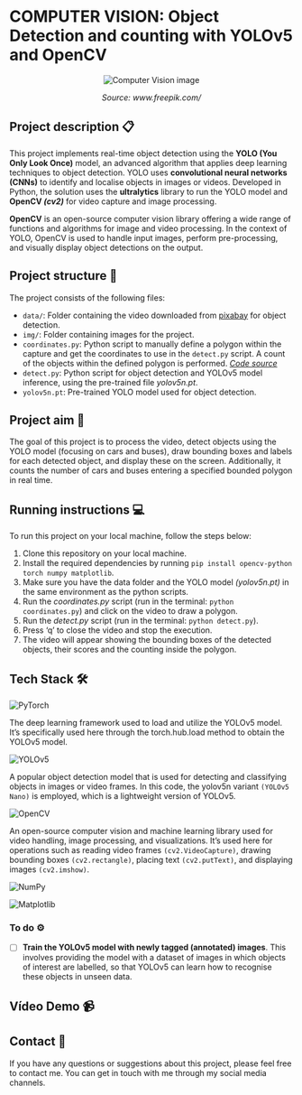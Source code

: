 # COMPUTER VISION: Object Detection and counting with YOLOv5 and OpenCV

<p align="center">
  <img src="img/image.jpg" alt="Computer Vision image">
</p>
<p align="center"><em>Source: www.freepik.com/</em></p>

## Project description 📋

This project implements real-time object detection using the **YOLO (You Only Look Once)** model, an advanced algorithm that applies deep learning techniques to object detection. YOLO uses **convolutional neural networks (CNNs)** to identify and localise objects in images or videos. Developed in Python, the solution uses the **ultralytics** library to run the YOLO model and **OpenCV *(cv2)*** for video capture and image processing.

**OpenCV** is an open-source computer vision library offering a wide range of functions and algorithms for image and video processing. In the context of YOLO, OpenCV is used to handle input images, perform pre-processing, and visually display object detections on the output.

## Project structure 📂

The project consists of the following files:

- ``data/``: Folder containing the video downloaded from [pixabay](https://pixabay.com/) for object detection.
- ``img/``: Folder containing images for the project.
- ``coordinates.py``: Python script to manually define a polygon within the capture and get the coordinates to use in the ``detect.py`` script. A count of the objects within the defined polygon is performed. *[Code source](https://www.youtube.com/watch?v=sy8uRDZw8pk&t=20s)*
- ``detect.py``: Python script for object detection and YOLOv5 model inference, using the pre-trained file *yolov5n.pt*.
- ``yolov5n.pt``: Pre-trained YOLO model used for object detection.

## Project aim 🎯

The goal of this project is to process the video, detect objects using the YOLO model (focusing on cars and buses), draw bounding boxes and labels for each detected object, and display these on the screen. Additionally, it counts the number of cars and buses entering a specified bounded polygon in real time.

## Running instructions 💻

To run this project on your local machine, follow the steps below:

1. Clone this repository on your local machine.
2. Install the required dependencies by running ``pip install opencv-python torch numpy matplotlib``.
3. Make sure you have the data folder and the YOLO model *(yolov5n.pt)* in the same environment as the python scripts. 
4. Run the *coordinates.py* script (run in the terminal: ``python coordinates.py``) and click on the video to draw a polygon.
5. Run the *detect.py* script (run in the terminal: ``python detect.py``).
6. Press ‘q’ to close the video and stop the execution.
7. The video will appear showing the bounding boxes of the detected objects, their scores and the counting inside the polygon.

## Tech Stack 🛠️

![PyTorch](https://img.shields.io/badge/PyTorch-EE4C2C?style=for-the-badge&logo=pytorch&logoColor=white)

The deep learning framework used to load and utilize the YOLOv5 model. It’s specifically used here through the torch.hub.load method to obtain the YOLOv5 model.

![YOLOv5](https://img.shields.io/badge/YOLOv5-FF6F00?style=for-the-badge&logo=github&logoColor=white)

A popular object detection model that is used for detecting and classifying objects in images or video frames. In this code, the yolov5n variant ``(YOLOv5 Nano)`` is employed, which is a lightweight version of YOLOv5.

![OpenCV](https://img.shields.io/badge/OpenCV-5C3EE8?style=for-the-badge&logo=opencv&logoColor=white)

An open-source computer vision and machine learning library used for video handling, image processing, and visualizations. It’s used here for operations such as reading video frames ``(cv2.VideoCapture)``, drawing bounding boxes ``(cv2.rectangle)``, placing text ``(cv2.putText)``, and displaying images ``(cv2.imshow)``.

![NumPy](https://img.shields.io/badge/NumPy-013243?style=for-the-badge&logo=numpy&logoColor=white)

![Matplotlib](https://img.shields.io/badge/Matplotlib-003B57?style=for-the-badge&logo=matplotlib&logoColor=white)

### To do ⚙️

- [ ] **Train the YOLOv5 model with newly tagged (annotated) images**. This involves providing the model with a dataset of images in which objects of interest are labelled, so that YOLOv5 can learn how to recognise these objects in unseen data.

## Vídeo Demo 📹



## Contact 📧
If you have any questions or suggestions about this project, please feel free to contact me. You can get in touch with me through my social media channels.